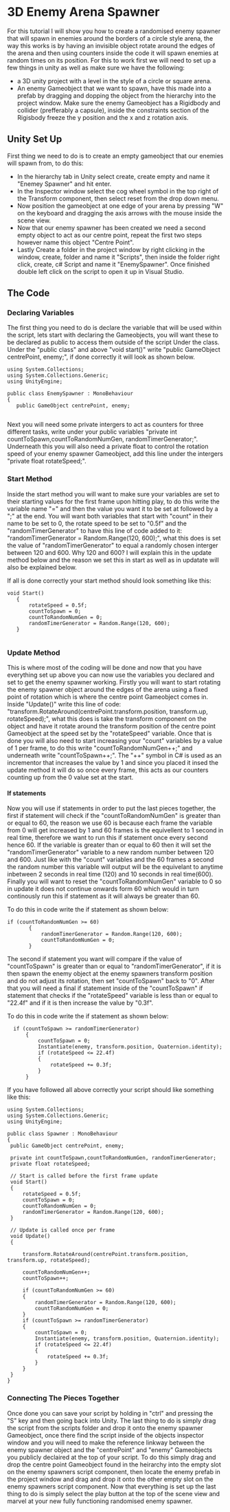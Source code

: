 # 3D Enemy Arena Spawner
For this tutorial I will show you how to create a randomised enemy spawner that will spawn in enemies around the borders of a circle style arena, the way this works is by having an invisible object rotate around the edges of the arena and then using counters inside the code it will spawn enemies at random times on its position. For this to work first we will need to set up a few things in unity as well as make sure we have the following:
 - a 3D unity project with a level in the style of a circle or square arena.
 - An enemy Gameobject that we want to spawn, have this made into a prefab by dragging and dopping the object from the hierarchy into the project window.
   Make sure the enemy Gameobject has a Rigidbody and collider (prefferably a capsule), inside the constraints section of the Rigisbody freeze the y position and the
   x and z rotation axis.

## Unity Set Up
First thing we need to do is to create an empty gameobject that our enemies will spawn from, to do this:
 - In the hierarchy tab in Unity select create, create empty and name it "Enemey Spawner" and hit enter.
 - In the Inspector window select the cog wheel symbol in the top right of the Transform component, then select reset from the drop down menu.
 - Now position the gameobject at one edge of your arena by pressing "W" on the keyboard and dragging the axis arrows with the mouse inside the scene view.
 - Now that our enemy spawner has been created we need a second empty object to act as our centre point, repeat the first two steps however name this object "Centre Point".
 - Lastly Create a folder in the project window by right clicking in the window, create, folder and name it "Scripts", then inside the folder right click, create, c# Script and name it "EnemySpawner". Once finished double left click on the script to open it up in Visual Studio.
 
 ## The Code
 
 ### Declaring Variables
 
 The first thing you need to do is declare the variable that will be used within the script, lets start with declaring the Gameobjects, you will want these to be declared as public to access them outside of the script Under the class. Under the "public class" and above "void start()" write "public GameObject centrePoint, enemy;", if done correctly it will look as shown below. 
 ```
using System.Collections;
using System.Collections.Generic;
using UnityEngine;

public class EnemySpawner : MonoBehaviour
{
    public GameObject centrePoint, enemy;
    
 ```
 Next you will need some private intergers to act as counters for three different tasks, write under your public variables "private int countToSpawn,countToRandomNumGen, randomTimerGenerator;". Underneath this you will also need a private float to control the rotation speed of your enemy spawner Gameobject, add this line under the intergers "private float rotateSpeed;".
 
 ### Start Method
 
 Inside the start method you will want to make sure your variables are set to their starting values for the first frame upon hitting play, to do this write the variable name "=" and then the value you want it to be set at followed by a ";" at the end. 
 You will want both variables that start with "count" in their name to be set to 0, the rotate speed to be set to "0.5f" and the "randomTimerGenerator" to have this line of code added to it: "randomTimerGenerator = Random.Range(120, 600);", what this does
 is set the value of "randomTimerGenerator" to equal a randomly chosen interger between 120 and 600. Why 120 and 600? I will explain this in the update method below and the reason we set this in start as well as in updatate will also be explained below.
 
 If all is done correctly your start method should look something like this:
 
 ```
 void Start()
    {
        rotateSpeed = 0.5f;
        countToSpawn = 0;
        countToRandomNumGen = 0;
        randomTimerGenerator = Random.Range(120, 600);
    }
    
 ```
 
 ### Update Method
    
 This is where most of the coding will be done and now that you have everything set up above you can now use the variables you declared and set to get the enemy spawner working. Firstly you will want to start rotating the enemy spawner object around the edges of the arena using a fixed point of rotation which is where the centre point Gameobject comes in.
 Inside "Update()" write this line of code: "transform.RotateAround(centrePoint.transform.position, transform.up, rotateSpeed);", what this does is take the transform component on the object and have it rotate around the transform position of the centre point Gameobject at the speed set by the "rotateSpeed" variable. Once that is done you will also need to start
 increasing your "count" variables by a value of 1 per frame, to do this write "countToRandomNumGen++;" and underneath write "countToSpawn++;". The "++" symbol in C# is used as an incrementor that increases the value by 1 and since you placed it insed the update method it will do so once every frame, this acts as our counters counting up from the 0 value set at the start.
 
 #### If statements
 
 Now you will use if statements in order to put the last pieces together, the first if statement will check if the "countToRandomNumGen" is greater than or equal to 60, the reason we use 60 is because each frame the variable from 0 will get increased by 1 and 60 frames is the equivellent to 1 second in real time, therefore we want to run this if statement once every second hence 60.
 If the variable is greater than or equal to 60 then it will set the "randomTimerGenerator" variable to a new random number between 120 and 600. Just like with the "count" variables and the 60 frames a second the random number this variable will output will be the equivelant to anytime inbetween 2 seconds in real time (120) and 10 seconds in real time(600). Finally you will want to reset
 the "countToRandomNumGen" variable to 0 so in update it does not continue onwards form 60 which would in turn continously run this if statement as it will always be greater than 60.

To do this in code write the if statement as shown below:
 ```
 if (countToRandomNumGen >= 60)
        {
            randomTimerGenerator = Random.Range(120, 600);
            countToRandomNumGen = 0;
        }
  ```
  The second if statement you want will compare if the value of "countToSpawn" is greater than or equal to "randomTimerGenerator", if it is then spawn the enemy object at the enemy spawners transform position and do not adjust its rotation, then set "countToSpawn" back to "0". After that you will need a final if statement inside of the "countToSpawn" if statement that checks if the "rotateSpeed" variable is less than or equal to "22.4f"
  and if it is then increase the value by "0.3f".
  
  To do this in code write the if statement as shown below:
  ```
    if (countToSpawn >= randomTimerGenerator)
        {
            countToSpawn = 0;
            Instantiate(enemy, transform.position, Quaternion.identity);
            if (rotateSpeed <= 22.4f)
            {
                rotateSpeed += 0.3f;
            }
        }
   ```
   
   If you have followed all above correctly your script should like something like this:
   ```
   using System.Collections;
using System.Collections.Generic;
using UnityEngine;

public class Spawner : MonoBehaviour
{
    public GameObject centrePoint, enemy;

    private int countToSpawn,countToRandomNumGen, randomTimerGenerator;
    private float rotateSpeed;

    // Start is called before the first frame update
    void Start()
    {
        rotateSpeed = 0.5f;
        countToSpawn = 0;
        countToRandomNumGen = 0;
        randomTimerGenerator = Random.Range(120, 600);
    }

    // Update is called once per frame
    void Update()
    {
       
        transform.RotateAround(centrePoint.transform.position, transform.up, rotateSpeed);

        countToRandomNumGen++;
        countToSpawn++;
        
        if (countToRandomNumGen >= 60)
        {
            randomTimerGenerator = Random.Range(120, 600);
            countToRandomNumGen = 0;
        }
        if (countToSpawn >= randomTimerGenerator)
        {
            countToSpawn = 0;
            Instantiate(enemy, transform.position, Quaternion.identity);
            if (rotateSpeed <= 22.4f)
            {
                rotateSpeed += 0.3f;
            }
        }
    }
}
```
### Connecting The Pieces Together

Once done you can save your script by holding in "ctrl" and pressing the "S" key and then going back into Unity. The last thing to do is simply drag the script from the scripts folder and drop it onto the enemy spawner Gameobject, once there find the script inside of the objects
inspector window and you will need to make the reference linkway between the enemy spawner object and the "centrePoint" and "enemy" Gameobjects you publicly declaired at the top of your script. To do this simply drag and drop the centre point Gameobject found in the heirarchy into the 
empty slot on the enemy spawners script component, then locate the enemy prefab in the project window and drag and drop it onto the other empty slot on the enemy spawners script component. Now that everything is set up the last thing to do is simply select the play button at the top of the scene view and
marvel at your new fully functioning randomised enemy spawner.
 
